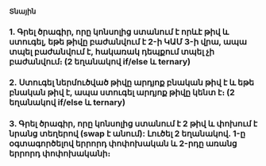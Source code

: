 #### Տնային 

### 1. Գրել ծրագիր, որը կոնսոլից ստանում է որևէ թիվ և ստուգել, եթե թիվը բաժանվում է 2-ի ԿԱՄ 3-ի վրա, ապա տպել բաժանվում է, հակառակ դեպքում տպել չի բաժանվում։ (2 եղանակով if/else և ternary)
### 2․ Ստուգել ներմուծված թիվը արդյոք բնական թիվ է և եթե բնական թիվ է, ապա ստուգել արդյոք թիվը կենտ է։ (2 եղանակով if/else և ternary)
### 3. Գրել ծրագիր, որը կոնսոլից ստանում է 2 թիվ և փոխում է նրանց տեղերով (swap է անում): Լուծել 2 եղանակով․ 1-ը օգտագործելով երրորդ փոփոխական և 2-րդը առանց երրորդ փոփոխականի։
